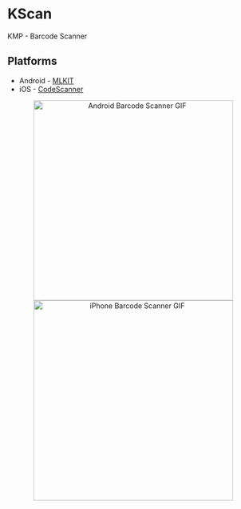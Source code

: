 # KScan

KMP - Barcode Scanner

## Platforms

- Android - [MLKIT](https://developers.google.com/ml-kit/vision/barcode-scanning)
- iOS - [CodeScanner](https://github.com/twostraws/CodeScanner)

<p align="center">
  <img src="https://github.com/user-attachments/assets/fb855aa5-1a6b-4d20-be2d-556666f6d77b" alt="Android Barcode Scanner GIF" width="400"/>
  <img src="https://github.com/user-attachments/assets/bcf8071d-0366-4ccd-8a9e-2a7fbd73061e" alt="iPhone Barcode Scanner GIF" width="400"/>
</p>
